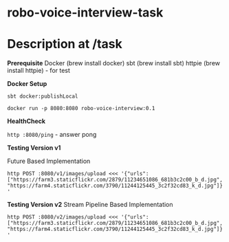 # robo-voice-interview-task
# Description at /task

**Prerequisite**
Docker (brew install docker)
sbt (brew install sbt)
httpie (brew install httpie) - for test

**Docker Setup**

`sbt docker:publishLocal`

`docker run -p 8080:8080 robo-voice-interview:0.1`

**HealthCheck**

`http :8080/ping` - answer pong


**Testing Version v1**

Future Based Implementation

`http POST :8080/v1/images/upload <<< '{"urls": ["https://farm3.staticflickr.com/2879/11234651086_681b3c2c00_b_d.jpg","https://farm4.staticflickr.com/3790/11244125445_3c2f32cd83_k_d.jpg"]}'`

**Testing  Version v2**
Stream Pipeline Based Implementation

`http POST :8080/v2/images/upload <<< '{"urls": ["https://farm3.staticflickr.com/2879/11234651086_681b3c2c00_b_d.jpg","https://farm4.staticflickr.com/3790/11244125445_3c2f32cd83_k_d.jpg"]}'`
